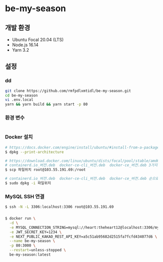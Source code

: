 # be-my-season

## 개발 환경

- Ubuntu Focal 20.04 (LTS)
- Node.js 16.14
- Yarn 3.2

## 설정

### dd

```bash
git clone https://github.com/rmfpdlxmtidl/be-my-season.git
cd be-my-season
vi .env.local
yarn && yarn build && yarn start -p 80
```

### 환경 변수

```

```

### Docker 설치

```bash
# https://docs.docker.com/engine/install/ubuntu/#install-from-a-package
$ dpkg --print-architecture

# https://download.docker.com/linux/ubuntu/dists/focal/pool/stable/amd64/
# containerd.io_버전.deb  docker-ce-cli_버전.deb  docker-ce_버전.deb 3가지 파일 다운로드
$ scp 파일위치 root@103.55.191.69:/root

# containerd.io_버전.deb  docker-ce-cli_버전.deb  docker-ce_버전.deb 순으로 설치
$ sudo dpkg -i 파일위치
```

### MySQL SSH 연결

```bash
$ ssh -N -L 3306:localhost:3306 root@103.55.191.69
```

###

```bash
$ docker run \
  -d \
  -e MYSQL_CONNECTION_STRING=mysql://heart:theheart12@localhost:3306/myseason \
  -e JWT_SECRET_KEY=1234 \
  -e NEXT_PUBLIC_KAKAO_REST_API_KEY=a5c51ab95682d2515fa7fcfd434077d6 \
  --name be-my-season \
  -p 80:3000 \
  --restart=unless-stopped \
  be-my-season:latest
```
